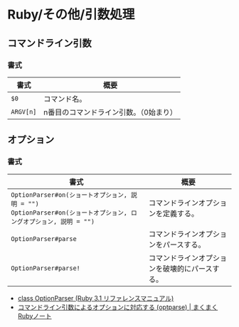 # Ruby/その他/引数処理

## コマンドライン引数

### 書式

| 書式      | 概要                                   |
| --------- | -------------------------------------- |
| `$0`      | コマンド名。                           |
| `ARGV[n]` | n番目のコマンドライン引数。（0始まり） |

## オプション

### 書式

| 書式                                                         | 概要                                           |
| ------------------------------------------------------------ | ---------------------------------------------- |
| `OptionParser#on(ショートオプション, 説明 = "")`<br />`OptionParser#on(ショートオプション, ロングオプション, 説明 = "")` | コマンドラインオプションを定義する。           |
| `OptionParser#parse`                                         | コマンドラインオプションをパースする。         |
| `OptionParser#parse!`                                        | コマンドラインオプションを破壊的にパースする。 |

- [class OptionParser (Ruby 3.1 リファレンスマニュアル)](https://docs.ruby-lang.org/ja/latest/class/OptionParser.html)
- [コマンドライン引数によるオプションに対応する (optparse) | まくまくRubyノート](https://maku77.github.io/ruby/io/optparse.html)
